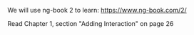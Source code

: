 We will use ng-book 2 to learn: https://www.ng-book.com/2/

Read Chapter 1, section "Adding Interaction" on page 26